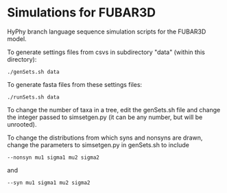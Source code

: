 Simulations for FUBAR3D
=======================

HyPhy branch language sequence simulation scripts for the FUBAR3D model.

To generate settings files from csvs in subdirectory "data" (within this
directory):

    ./genSets.sh data

To generate fasta files from these settings files:

    ./runSets.sh data

To change the number of taxa in a tree, edit the genSets.sh file and change
the integer passed to simsetgen.py (it can be any number, but will be
unrooted).

To change the distributions from which syns and nonsyns are drawn, change the
parameters to simsetgen.py in genSets.sh to include

    --nonsyn mu1 sigma1 mu2 sigma2
and

    --syn mu1 sigma1 mu2 sigma2

